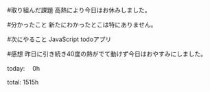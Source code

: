 #取り組んだ課題 
高熱により今日はお休みしました。

#分かったこと 
新たにわかったとこは特にありません。

#次にやること 
JavaScript todoアプリ

#感想 
昨日に引き続き40度の熱がでて動けず今日はおやすみにしました。

today: 　0h

total: 1515h